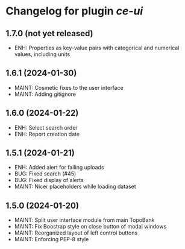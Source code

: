 # Changelog for plugin *ce-ui*

## 1.7.0 (not yet released)

- ENH: Properties as key-value pairs with categorical and numerical values,
  including units

## 1.6.1 (2024-01-30)

- MAINT: Cosmetic fixes to the user interface
- MAINT: Adding gitignore

## 1.6.0 (2024-01-22)

- ENH: Select search order
- ENH: Report creation date

## 1.5.1 (2024-01-21)

- ENH: Added alert for failing uploads
- BUG: Fixed search (#45)
- BUG: Fixed display of alerts
- MAINT: Nicer placeholders while loading dataset

## 1.5.0 (2024-01-20)

- MAINT: Split user interface module from main TopoBank
- MAINT: Fix Boostrap style on close button of modal windows
- MAINT: Reorganized layout of left control buttons
- MAINT: Enforcing PEP-8 style
